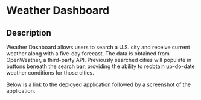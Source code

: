 # Weather Dashboard

## Description

Weather Dashboard allows users to search a U.S. city and receive current weather along with a five-day forecast. The data is obtained from OpenWeather, a third-party API. Previously searched cities will populate in buttons beneath the search bar, providing the ability to reobtain up-do-date weather conditions for those cities.

Below is a link to the deployed application followed by a screenshot of the application.
